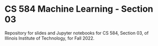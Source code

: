# CS 584 Machine Learning - Section 03

Repository for slides and Jupyter notebooks for CS 584, Section 03, of Illinois Institute of Technology, for Fall 2022.

